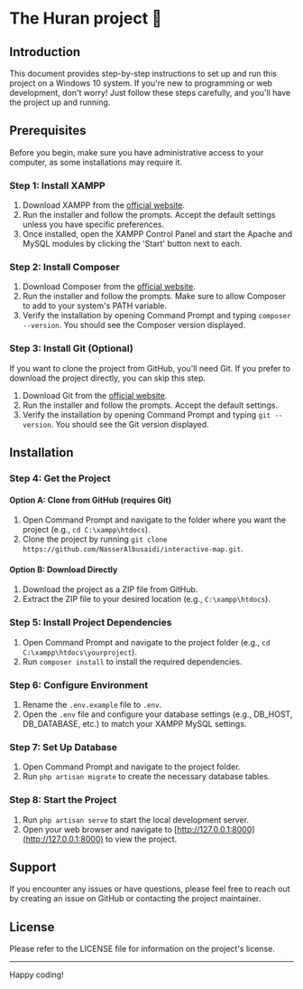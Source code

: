 # The Huran project 💩

## Introduction

This document provides step-by-step instructions to set up and run this project on a Windows 10 system. If you're new to programming or web development, don't worry! Just follow these steps carefully, and you'll have the project up and running.

## Prerequisites

Before you begin, make sure you have administrative access to your computer, as some installations may require it.

### Step 1: Install XAMPP

1. Download XAMPP from the [official website](https://www.apachefriends.org/index.html).
2. Run the installer and follow the prompts. Accept the default settings unless you have specific preferences.
3. Once installed, open the XAMPP Control Panel and start the Apache and MySQL modules by clicking the 'Start' button next to each.

### Step 2: Install Composer

1. Download Composer from the [official website](https://getcomposer.org/).
2. Run the installer and follow the prompts. Make sure to allow Composer to add to your system's PATH variable.
3. Verify the installation by opening Command Prompt and typing `composer --version`. You should see the Composer version displayed.

### Step 3: Install Git (Optional)

If you want to clone the project from GitHub, you'll need Git. If you prefer to download the project directly, you can skip this step.

1. Download Git from the [official website](https://git-scm.com/).
2. Run the installer and follow the prompts. Accept the default settings.
3. Verify the installation by opening Command Prompt and typing `git --version`. You should see the Git version displayed.

## Installation

### Step 4: Get the Project

#### Option A: Clone from GitHub (requires Git)

1. Open Command Prompt and navigate to the folder where you want the project (e.g., `cd C:\xampp\htdocs`).
2. Clone the project by running `git clone https://github.com/NasserAlbusaidi/interactive-map.git`.

#### Option B: Download Directly

1. Download the project as a ZIP file from GitHub.
2. Extract the ZIP file to your desired location (e.g., `C:\xampp\htdocs`).

### Step 5: Install Project Dependencies

1. Open Command Prompt and navigate to the project folder (e.g., `cd C:\xampp\htdocs\yourproject`).
2. Run `composer install` to install the required dependencies.

### Step 6: Configure Environment

1. Rename the `.env.example` file to `.env`.
2. Open the `.env` file and configure your database settings (e.g., DB_HOST, DB_DATABASE, etc.) to match your XAMPP MySQL settings.

### Step 7: Set Up Database

1. Open Command Prompt and navigate to the project folder.
2. Run `php artisan migrate` to create the necessary database tables.

### Step 8: Start the Project

1. Run `php artisan serve` to start the local development server.
2. Open your web browser and navigate to [http://127.0.0.1:8000](http://127.0.0.1:8000) to view the project.

## Support

If you encounter any issues or have questions, please feel free to reach out by creating an issue on GitHub or contacting the project maintainer.

## License

Please refer to the LICENSE file for information on the project's license.

---

Happy coding!
